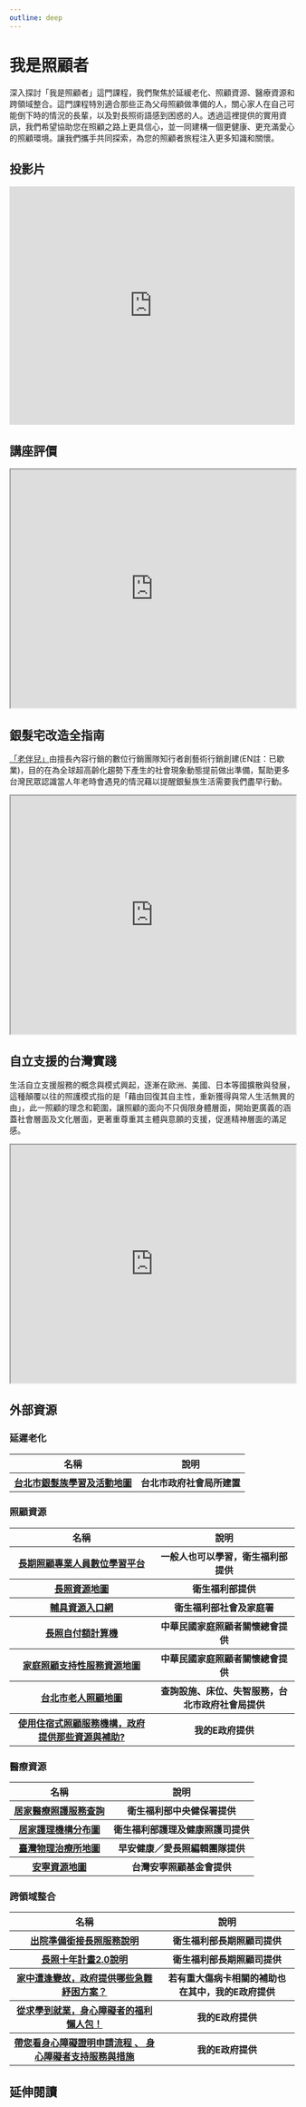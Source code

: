 ```yaml
---
outline: deep
---
```


# 我是照顧者

深入探討「我是照顧者」這門課程，我們聚焦於延緩老化、照顧資源、醫療資源和跨領域整合。這門課程特別適合那些正為父母照顧做準備的人，關心家人在自己可能倒下時的情況的長輩，以及對長照術語感到困惑的人。透過這裡提供的實用資訊，我們希望協助您在照顧之路上更具信心，並一同建構一個更健康、更充滿愛心的照顧環境。讓我們攜手共同探索，為您的照顧者旅程注入更多知識和關懷。

## 投影片

<iframe src="https://docs.google.com/presentation/d/e/2PACX-1vR1PYi7FxCz4yIF4VV2aoOG65uv1Hp8aF6KkiIrLmz77_1_qCH4DLkIidCvhqG6Ak-SDeyBeDyD-poh/embed?start=false&loop=false&delayms=3000" frameborder="0" width="100%" height="420" allowfullscreen="true" mozallowfullscreen="true" webkitallowfullscreen="true"></iframe>

## 講座評價

<iframe src="https://docs.google.com/spreadsheets/d/e/2PACX-1vSqIwBpXMcvWHTQy80NGRVuI3_lGx4UtVjhedci_cQDcx7iB3rO9qwn1LNQJSpmPpy0YOeykE_1wKmR/pubhtml?widget=true&amp;headers=false" width="100%" height="420"></iframe>

## 銀髮宅改造全指南

<a href="https://www.crew.com.tw/" target="_blank">「老伴兒」</a>由擅長內容行銷的數位行銷團隊知行者創藝術行銷創建(EN註：已歇業)，目的在為全球超高齡化趨勢下產生的社會現象動態提前做出準備，幫助更多台灣民眾認識當人年老時會遇見的情況藉以提醒銀髮族生活需要我們盡早行動。

<iframe src="https://storage.googleapis.com/econ-sense-9a250.appspot.com/%E9%8A%80%E9%AB%AE%E5%AE%85%E6%94%B9%E9%80%A0%E5%85%A8%E6%8C%87%E5%8D%97.pdf" width="100%" height="420"></iframe>

## 自立支援的台灣實踐

生活自立支援服務的概念與模式興起，逐漸在歐洲、美國、日本等國擴散與發展，這種顛覆以往的照護模式指的是「藉由回復其自主性，重新獲得與常人生活無異的由」，此一照顧的理念和範圍，讓照顧的面向不只侷限身體層面，開始更廣義的涵蓋社會層面及文化層面，更著重尊重其主體與意願的支援，促進精神層面的滿足感。

<iframe src="https://storage.googleapis.com/public.econ-sense.com/%E5%90%8C%E9%AB%94%E5%85%B1%E5%AD%98%E7%9A%84%E9%95%B7%E6%9C%9F%E7%85%A7%E9%A1%A7.pdf" width="100%" height="420"></iframe>

## 外部資源

### 延遲老化

<table>
    <thead>
        <tr>
            <th>名稱</th>
            <th>說明</th>
        </tr>
    </thead>
    <tbody>
        <tr>
            <th>
                <a href="https://map.dosw.gov.taipei/taipeiwelfare_map/all_new/elder_map.aspx" target="_blank">台北市銀髮族學習及活動地圖</a>
            </th>
            <th>台北市政府社會局所建置</th>
        </tr>
    </tbody>
</table>

### 照顧資源

<table>
    <thead>
        <tr>
            <th>名稱</th>
            <th>說明</th>
        </tr>
    </thead>
    <tbody>
        <tr>
            <th>
                <a href="https://ltc-learning.org/mooc/index.php" target="_blank">長期照顧專業人員數位學習平台</a>
            </th>
            <th>一般人也可以學習，衛生福利部提供</th>
        </tr>
        <tr>
            <th>
                <a href="https://ltcpap.mohw.gov.tw/public/index.html" target="_blank">長照資源地圖</a>
            </th>
            <th>衛生福利部提供</th>
        </tr>
        <tr>
            <th>
                <a href="https://newrepat.sfaa.gov.tw/home/prepaid-help-vendor" target="_blank">輔具資源入口網</a>
            </th>
            <th>衛生福利部社會及家庭署</th>
        </tr>
        <tr>
            <th>
                <a href="https://www.familycares.com.tw/try.php" target="_blank">長照自付額計算機</a>
            </th>
            <th>中華民國家庭照顧者關懷總會提供</th>
        </tr>
        <tr>
            <th>
                <a href="https://carersupport.com.tw/map/" target="_blank">家庭照顧支持性服務資源地圖</a>
            </th>
            <th>中華民國家庭照顧者關懷總會提供</th>
        </tr>
        <tr>
            <th>
                <a href="https://map.dosw.gov.taipei/taipeiwelfare_map/all_new/care_map.aspx" target="_blank">台北市老人照顧地圖</a>
            </th>
            <th>查詢設施、床位、失智服務，台北市政府社會局提供</th>
        </tr>
        <tr>
            <th>
                <a href="https://www.gov.tw/News_Content.aspx?n=26&s=556149" target="_blank">使用住宿式照顧服務機構，政府提供那些資源與補助?</a>
            </th>
            <th>我的E政府提供</th>
        </tr>
    </tbody>
</table>

### 醫療資源

<table>
    <thead>
        <tr>
            <th>名稱</th>
            <th>說明</th>
        </tr>
    </thead>
    <tbody>
        <tr>
            <th>
                <a href="https://info.nhi.gov.tw/INAE1000/INAE1030S01" target="_blank">居家醫療照護服務查詢</a>
            </th>
            <th>衛生福利部中央健保署提供</th>
        </tr>
        <tr>
            <th>
                <a href="https://www.google.com.tw/maps/d/viewer?mid=1G3L1nvxm_WNm1pYSGIBAboQBwAQm3O5v&hl=en&femb=1&ll=25.1177722110377%2C121.52324149035303&z=15" target="_blank">居家護理機構分布圖</a>
            </th>
            <th>衛生福利部護理及健康照護司提供</th>
        </tr>
        <tr>
            <th>
                <a href="https://www.google.com/maps/d/viewer?mid=17jOphhBqHty75Hz5h4zFDh8Wpz3A3zqM&hl=en_US&ll=25.043832751834735%2C121.54191971448165&z=14" target="_blank">臺灣物理治療所地圖</a>
            </th>
            <th>早安健康／愛長照編輯團隊提供</th>
        </tr>
        <tr>
            <th>
                <a href="https://www.hospice.org.tw/resource" target="_blank">安寧資源地圖</a>
            </th>
            <th>台灣安寧照顧基金會提供</th>
        </tr>
    </tbody>
</table>

### 跨領域整合

<table>
    <thead>
        <tr>
            <th>名稱</th>
            <th>說明</th>
        </tr>
    </thead>
    <tbody>
        <tr>
            <th>
                <a href="https://1966.gov.tw/LTC/cp-6458-69942-207.html" target="_blank">出院準備銜接長照服務說明</a>
            </th>
            <th>衛生福利部長期照顧司提供</th>
        </tr>
        <tr>
            <th>
                <a href="https://1966.gov.tw/LTC/cp-6572-69919-207.html" target="_blank">長照十年計畫2.0說明</a>
            </th>
            <th>衛生福利部長期照顧司提供</th>
        </tr>
        <tr>
            <th>
                <a href="https://1966.gov.tw/LTC/cp-6572-69919-207.html" target="_blank">家中遭逢變故，政府提供哪些急難紓困方案？</a>
            </th>
            <th>若有重大傷病卡相關的補助也在其中，我的E政府提供</th>
        </tr>
        <tr>
            <th>
                <a href="https://www.gov.tw/News_Content.aspx?n=26&s=604800#active3" target="_blank">從求學到就業，身心障礙者的福利懶人包！</a>
            </th>
            <th>我的E政府提供</th>
        </tr>
        <tr>
            <th>
                <a href="https://www.gov.tw/News_Content.aspx?n=26&s=677435" target="_blank">帶您看身心障礙證明申請流程 、 身心障礙者支持服務與措施</a>
            </th>
            <th>我的E政府提供</th>
        </tr>
    </tbody>
</table>

## 延伸閱讀

<Books :modelValue="bookItems"></Books>

<script setup>

import Books from '../components/books.vue'
const bookItems = [
    {
        id: '11100858406',
        name: '陪爸媽安心到老︰醫療決策、長照資源、陪伴技巧，一本完解不慌亂',
        desc: `<p>衰老和死亡是一條單向道，沒人可以真正準備好
嬰兒潮世代逐漸老去，子女愈生愈少
你可能必須獨自面對父母的老、衰、死</p>

<p>提早「知老」、「認老」、「備老」
必要時讓你不致慌亂、不知如何是好
多一分了解，就多一份心安和坦然
何況照護父母，也是為照護明天的自己，預做準備！</p>`,
    },
]
</script>
